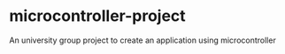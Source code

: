 # microcontroller-project
An university group project to create an application using microcontroller
